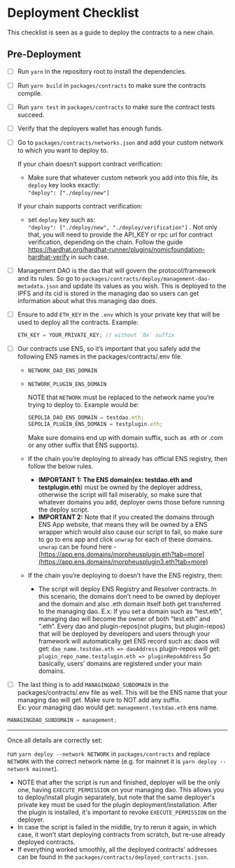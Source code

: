 # Deployment Checklist

This checklist is seen as a guide to deploy the contracts to a new chain.

## Pre-Deployment

- [ ] Run `yarn` in the repository root to install the dependencies.
- [ ] Run `yarn build` in `packages/contracts` to make sure the contracts compile.
- [ ] Run `yarn test` in `packages/contracts` to make sure the contract tests succeed.
- [ ] Verify that the deployers wallet has enough funds.
- [ ] Go to `packages/contracts/networks.json` and add your custom network to which you want to deploy to.

  If your chain doesn’t support contract verification:

  - Make sure that whatever custom network you add into this file, its `deploy` key looks exactly: <br>
    `"deploy": ["./deploy/new"]`

  If your chain supports contract verification:

  - set `deploy` key such as: <br>
    `"deploy": ["./deploy/new", "./deploy/verification"]` .
    Not only that, you will need to provide the API_KEY or rpc url for contract verification, depending on the chain. Follow the guide https://hardhat.org/hardhat-runner/plugins/nomicfoundation-hardhat-verify in such case.

- [ ] Management DAO is the dao that will govern the protocol/framework and its rules. So go to `packages/contracts/deploy/management-dao-metadata.json` and update its values as you wish. This is deployed to the IPFS and its cid is stored in the managing dao so users can get information about what this managing dao does.
- [ ] Ensure to add `ETH_KEY` in the `.env` which is your private key that will be used to deploy all the contracts. Example:
  ```jsx
  ETH_KEY = YOUR_PRIVATE_KEY; // without `0x` suffix
  ```
- [ ] Our contracts use ENS, so it’s important that you safely add the following ENS names in the packages/contracts/.env file. <br>

  - `NETWORK_DAO_ENS_DOMAIN`
  - `NETWORK_PLUGIN_ENS_DOMAIN`

    NOTE that `NETWORK` must be replaced to the network name you’re trying to deploy to.
    Example would be:

    ```jsx
    SEPOLIA_DAO_ENS_DOMAIN = testdao.eth;
    SEPOLIA_PLUGIN_ENS_DOMAIN = testplugin.eth;
    ```

    Make sure domains end up with domain suffix, such as .eth or .com or any other suffix that ENS supports).

  - If the chain you’re deploying to already has official ENS registry, then follow the below rules. <br>
    - **IMPORTANT 1: The ENS domain(ex: testdao.eth and testplugin.eth**) must be owned by the deployer address, otherwise the script will fail miserably, so make sure that whatever domains you add, deployer owns those before running the deploy script. <br>
    - **IMPORTANT 2:** Note that if you created the domains through ENS App website, that means they will be owned by a ENS wrapper which would also cause our script to fail, so make sure to go to ens app and click `unwrap` for each of these domains. `unwrap` can be found here - [https://app.ens.domains/morpheusplugin.eth?tab=more](https://app.ens.domains/morpheusplugin3.eth?tab=more)
  - If the chain you’re deploying to doesn’t have the ENS registry, then: <br>
    - The script will deploy ENS Registry and Resolver contracts. In this scenario, the domains don’t need to be owned by deployer and the domain and also .eth domain itself both get transferred to the managing dao. E.x: If you set a domain such as “test.eth”, managing dao will become the owner of both “test.eth” and “.eth”.
      Every dao and plugin-repos(not plugins, but plugin-repos) that will be deployed by developers and users through your framework will automatically get ENS record such as:
      daos will get: `dao_name.testdao.eth => daoAddress`
      plugin-repos will get: `plugin_repo_name.testplugin.eth => pluginRepoAddress`
      So basically, users’ domains are registered under your main domains.

- [ ] The last thing is to add `MANAGINGDAO_SUBDOMAIN` in the packages/contracts/.env file as well. This will be the ENS name that your managing dao will get. Make sure to NOT add any suffix. <br>
      Ex: your managing dao would get: `management.testdao.eth` ens name.

```jsx
MANAGINGDAO_SUBDOMAIN = management;
```

---

Once all details are correctly set:

run `yarn deploy --network NETWORK` in `packages/contracts` and replace `NETWORK` with the correct network name (e.g. for mainnet it is `yarn deploy --network mainnet`).

- NOTE that after the script is run and finished, deployer will be the only one, having `EXECUTE_PERMISSION` on your managing dao. This allows you to deploy/install plugin separately, but note that the same deployer's private key must be used for the plugin deployment/installation. After the plugin is installed, it's important to revoke `EXECUTE_PERMISSION` on the deployer.
- In case the script is failed in the middle, try to rerun it again, in which case, it won’t start deploying contracts from scratch, but re-use already deployed contracts.
- If everything worked smoothly, all the deployed contracts' addresses can be found in the `packages/contracts/deployed_contracts.json`.
